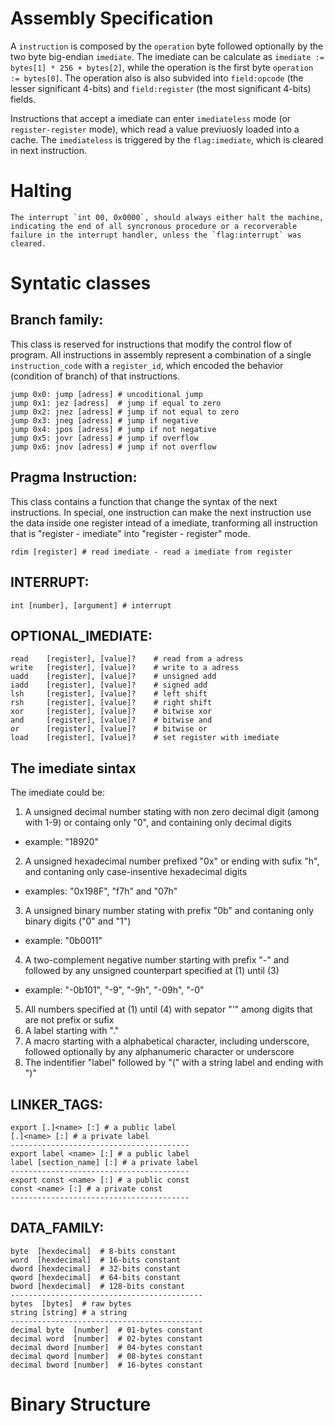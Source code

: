 # Assembly Specification
A `instruction` is composed by the `operation` byte followed optionally by the two byte big-endian `imediate`. 
The imediate can be calculate as `imediate := bytes[1] * 256 + bytes[2]`, while the operation is the first byte `operation := bytes[0]`. The operation also is also subvided into `field:opcode` (the lesser significant 4-bits) and `field:register` (the most significant 4-bits) fields.

Instructions that accept a imediate can enter `imediateless` mode (or `register-register` mode), which read a value previuosly loaded into a cache. The `imediateless` is triggered by the `flag:imediate`, which is cleared in next instruction.
# Halting
	The interrupt `int 00, 0x0000`, should always either halt the machine, indicating the end of all syncronous procedure or a recorverable failure in the interrupt handler, unless the `flag:interrupt` was cleared.
# Syntatic classes

## Branch family:
This class is reserved for instructions that modify the control flow of program. All instructions in assembly represent a combination of a single `instruction_code` with a `register_id`, which encoded the behavior (condition of branch) of that instructions.

    jump 0x0: jump [adress] # uncoditional jump
    jump 0x1: jez [adress]  # jump if equal to zero
    jump 0x2: jnez [adress] # jump if not equal to zero
    jump 0x3: jneg [adress] # jump if negative
    jump 0x4: jpos [adress] # jump if not negative
    jump 0x5: jovr [adress] # jump if overflow
    jump 0x6: jnov [adress] # jump if not overflow
 
## Pragma Instruction:
This class contains a function that change the syntax of the next instructions. In special, one instruction can make the next instruction use the data inside one register intead of a imediate, tranforming all instruction that is "register - imediate" into "register - register" mode.

    rdim [register] # read imediate - read a imediate from register
    
## INTERRUPT:

    int [number], [argument] # interrupt 
    
## OPTIONAL_IMEDIATE:

    read    [register], [value]?	# read from a adress
    write   [register], [value]?	# write to a adress
    uadd    [register], [value]?	# unsigned add
    iadd    [register], [value]?	# signed add
    lsh	    [register], [value]?	# left shift
    rsh	    [register], [value]?	# right shift
    xor	    [register], [value]?	# bitwise xor
    and	    [register], [value]?	# bitwise and
    or	    [register], [value]?	# bitwise or
    load    [register], [value]?	# set register with imediate
## The imediate sintax 
The imediate could be:
 1. A unsigned decimal number stating with non zero decimal digit (among with 1-9) or containg only "0", and containing only decimal digits
 - example: "18920"
 2. A unsigned hexadecimal number prefixed "0x" or ending with sufix "h", and contaning only case-insentive hexadecimal digits
 - examples: "0x198F", "f7h" and "07h"
 3. A unsigned binary number stating with prefix "0b" and contaning only binary digits ("0" and "1")
 - example: "0b0011"
 4. A two-complement negative number starting with prefix "-" and followed by any unsigned counterpart specified at (1) until (3)
 - example: "-0b101", "-9", "-9h", "-09h", "-0"
 5. All numbers specified at (1) until (4) with sepator "'" among digits that are not prefix or sufix
 6. A label starting with "."
 7. A macro starting with a alphabetical character, including underscore, followed optionally by any alphanumeric character or underscore
 8. The indentifier "label" followed by "(" with a string label and ending with ")"
## LINKER_TAGS:


    export [.]<name> [:] # a public label 
    [.]<name> [:] # a private label
    ----------------------------------------
    export label <name> [:] # a public label
    label [section_name] [:] # a private label
    ----------------------------------------
    export const <name> [:] # a public const
    const <name> [:] # a private const
    ----------------------------------------
    
    
## DATA_FAMILY:

    byte  [hexdecimal]  # 8-bits constant
    word  [hexdecimal]  # 16-bits constant
    dword [hexdecimal]  # 32-bits constant
    qword [hexdecimal]  # 64-bits constant
    bword [hexdecimal]  # 128-bits constant
    -------------------------------------------
    bytes  [bytes]  # raw bytes
    string [string] # a string
    -------------------------------------------
    decimal byte  [number]  # 01-bytes constant
    decimal word  [number]  # 02-bytes constant
    decimal dword [number]  # 04-bytes constant
    decimal qword [number]  # 08-bytes constant
    decimal bword [number]  # 16-bytes constant
 
# Binary Structure


